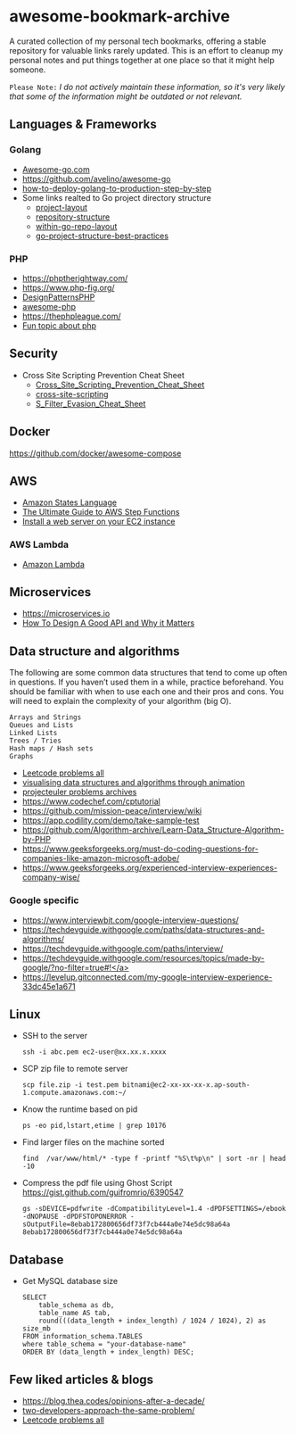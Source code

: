 # awesome-bookmark-archive
A curated collection of my personal tech bookmarks, offering a stable repository for valuable links rarely updated. This is an effort to cleanup my personal notes and put things together at one place so that it might help someone. 

`Please Note:` _I do not actively maintain these information, so it's very likely that some of the information might be outdated or not relevant._

## Languages & Frameworks
### Golang
- <a href="https://awesome-go.com/" target="_blank">Awesome-go.com</a>
- <a href="https://github.com/avelino/awesome-go/" target="_blank">https://github.com/avelino/awesome-go</a>
- <a href="https://codesahara.com/blog/how-to-deploy-golang-to-production-step-by-step/" target="_blank">how-to-deploy-golang-to-production-step-by-step</a>
- Some links realted to Go project directory structure
    - <a href="https://github.com/golang-standards/project-layout" target="_blank">project-layout</a>
    - <a href="https://peter.bourgon.org/go-best-practices-2016/#repository-structure" target="_blank">repository-structure</a>
    - <a href="https://xeiaso.net/blog/within-go-repo-layout-2020-09-07/" target="_blank">within-go-repo-layout</a>
    - <a href="https://tutorialedge.net/golang/go-project-structure-best-practices/" target="_blank">go-project-structure-best-practices</a>

### PHP
- <a href="https://phptherightway.com/" target="_blank">https://phptherightway.com/</a>
- <a href="https://www.php-fig.org/" target="_blank">https://www.php-fig.org/</a>
- <a href="https://github.com/DesignPatternsPHP/DesignPatternsPHP" target="_blank">DesignPatternsPHP</a>
- <a href="https://github.com/ziadoz/awesome-php" target="_blank">awesome-php</a>
- <a href="https://thephpleague.com/" target="_blank">https://thephpleague.com/</a>
- <a href="http://phpsadness.com" target="_blank">Fun topic about php</a>

## Security
- Cross Site Scripting Prevention Cheat Sheet
    - <a href="https://cheatsheetseries.owasp.org/cheatsheets/Cross_Site_Scripting_Prevention_Cheat_Sheet.html" target="_blank">Cross_Site_Scripting_Prevention_Cheat_Sheet</a>
    - <a href="https://www.acunetix.com/websitesecurity/cross-site-scripting/" target="_blank">cross-site-scripting</a>
    - <a href="https://cheatsheetseries.owasp.org/cheatsheets/XSS_Filter_Evasion_Cheat_Sheet.html" target="_blank">S_Filter_Evasion_Cheat_Sheet</a>    

## Docker
https://github.com/docker/awesome-compose


## AWS

- <a href="https://states-language.net/spec.html#example" target="_blank">Amazon States Language</a>
- <a href="https://dashbird.io/blog/ultimate-guide-aws-step-functions/" target="_blank">The Ultimate Guide to AWS Step Functions</a>
- <a href="https://docs.aws.amazon.com/AmazonRDS/latest/UserGuide/CHAP_Tutorials.WebServerDB.CreateWebServer.html" target="_blank">Install a web server on your EC2 instance</a>

### AWS Lambda
- <a href="https://docs.aws.amazon.com/pdfs/lambda/latest/dg/lambda-dg.pdf" target="_blank">Amazon Lambda</a>

## Microservices
- <a href="https://microservices.io/index.html" target="_blank">https://microservices.io</a>
- <a href="https://www.youtube.com/watch?v=heh4OeB9A-c&ab_channel=GoogleTalksArchive" target="_blank">How To Design A Good API and Why it Matters</a>

## Data structure and algorithms
The following are some common data
structures that tend to come up often in questions. If you
haven’t used them in a while, practice beforehand. You should
be familiar with when to use each one and their pros and cons.
You will need to explain the complexity of your
algorithm (big O).

    Arrays and Strings
    Queues and Lists
    Linked Lists
    Trees / Tries
    Hash maps / Hash sets
    Graphs

- <a href="https://leetcode.com/problemset/" target="_blank">Leetcode problems all</a>
- <a href="https://visualgo.net/en" target="_blank">visualising data structures and algorithms through animation</a>
- <a href="https://leetcode.com/problemset/" target="_blank">projecteuler problems archives</a>
- <a href="https://www.codechef.com/cptutorials/" target="_blank">https://www.codechef.com/cptutorial</a>
- <a href="https://github.com/mission-peace/interview/wiki" target="_blank">https://github.com/mission-peace/interview/wiki</a>
- <a href="https://app.codility.com/demo/take-sample-test/" target="_blank">https://app.codility.com/demo/take-sample-test</a>
- <a href="https://github.com/Algorithm-archive/Learn-Data_Structure-Algorithm-by-PHP" target="_blank">https://github.com/Algorithm-archive/Learn-Data_Structure-Algorithm-by-PHP</a>
- <a href="https://www.geeksforgeeks.org/must-do-coding-questions-for-companies-like-amazon-microsoft-adobe/" target="_blank">https://www.geeksforgeeks.org/must-do-coding-questions-for-companies-like-amazon-microsoft-adobe/</a>
- <a href="https://www.geeksforgeeks.org/experienced-interview-experiences-company-wise/" target="_blank">https://www.geeksforgeeks.org/experienced-interview-experiences-company-wise/</a>

### Google specific
- <a href="https://www.interviewbit.com/google-interview-questions/" target="_blank">https://www.interviewbit.com/google-interview-questions/</a>
- <a href="https://techdevguide.withgoogle.com/paths/data-structures-and-algorithms/" target="_blank">https://techdevguide.withgoogle.com/paths/data-structures-and-algorithms/</a>
- <a href="https://techdevguide.withgoogle.com/paths/interview/" target="_blank">https://techdevguide.withgoogle.com/paths/interview/</a>
- <a href="https://techdevguide.withgoogle.com/resources/topics/made-by-google/?no-filter=true#!" target="_blank">https://techdevguide.withgoogle.com/resources/topics/made-by-google/?no-filter=true#!</a>
- <a href="https://levelup.gitconnected.com/my-google-interview-experience-33dc45e1a671" target="_blank">https://levelup.gitconnected.com/my-google-interview-experience-33dc45e1a671</a>


## Linux

-  SSH to the server
    ```
    ssh -i abc.pem ec2-user@xx.xx.x.xxxx
    ```

-  SCP zip file to remote server
    ```
    scp file.zip -i test.pem bitnami@ec2-xx-xx-xx-x.ap-south-1.compute.amazonaws.com:~/
    ```

- Know the runtime based on pid
    ```
    ps -eo pid,lstart,etime | grep 10176
    ```

- Find larger files on the machine sorted
    ```
    find  /var/www/html/* -type f -printf "%S\t%p\n" | sort -nr | head -10

    ```    
- Compress the pdf file using Ghost Script
https://gist.github.com/guifromrio/6390547
    ```
    gs -sDEVICE=pdfwrite -dCompatibilityLevel=1.4 -dPDFSETTINGS=/ebook -dNOPAUSE -dPDFSTOPONERROR -sOutputFile=8ebab172800656df73f7cb444a0e74e5dc98a64a 8ebab172800656df73f7cb444a0e74e5dc98a64a
    ```    
## Database

- Get MySQL database size
    ```
    SELECT  
        table_schema as db,
        table_name AS tab,
        round(((data_length + index_length) / 1024 / 1024), 2) as size_mb  
    FROM information_schema.TABLES
    where table_schema = "your-database-name" 
    ORDER BY (data_length + index_length) DESC;
    ```


## Few liked articles & blogs
- <a href="https://blog.thea.codes/opinions-after-a-decade/" target="_blank">https://blog.thea.codes/opinions-after-a-decade/</a>
- <a href="https://www.juststeveking.uk/blog/two-developers-approach-the-same-problem" target="_blank">two-developers-approach-the-same-problem/</a>
- <a href="https://leetcode.com/problemset/" target="_blank">Leetcode problems all</a>




